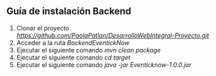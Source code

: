 ## Guía de instalación Backend

1. Clonar el proyecto *https://github.com/PaolaPatlan/DesarrolloWebIntegral-Proyecto.git*
2. Acceder a la ruta *BackendEventickNow*
3. Ejecutar el siguiente comando *mvn clean package*
4. Ejecutar el siguiente comando *cd target* 
5. Ejecutar el siguiente comando *java -jar Eventicknow-1.0.0.jar*
